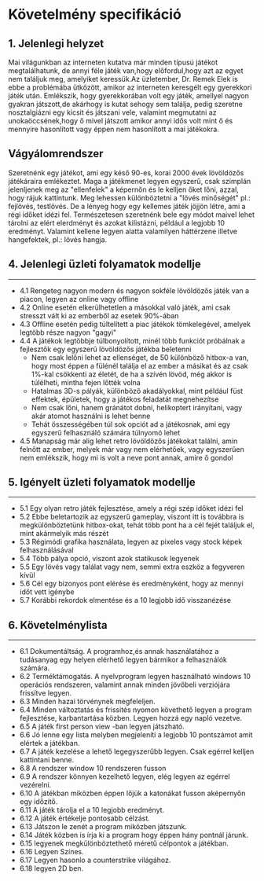 Követelmény specifikáció
========================

## 1. Jelenlegi helyzet

Mai világunkban az interneten kutatva már minden típusú játékot megtalálhatunk, de annyi féle játék van,hogy előfordul,hogy azt az egyet nem találjuk meg, amelyiket keressük.Az üzletember, Dr. Remek Elek  is ebbe a problémába ütközött, amikor az interneten keresgélt egy gyerekkori játék után. Emlékszik, hogy gyerekkorában volt egy játék, amellyel nagyon gyakran játszott,de akárhogy is kutat sehogy sem találja, pedig szeretne nosztalgiázni egy kicsit és játszani vele, valamint megmutatni az unokaöccsének,hogy ő mivel játszott amikor annyi idős volt mint ő és mennyire hasonlított vagy éppen nem hasonlított a mai játékokra.

Vágyálomrendszer
----------------
Szeretnénk egy játékot, ami egy késő 90-es, korai 2000 évek lövöldözős játékáraira emlékeztet.
Maga a játékmenet legyen egyszerű, csak szimplán jelenljenek meg az "ellenfelek" a képernőn és 
le kelljen őket lőni, azzal, hogy rájuk kattintunk. Meg lehessen különböztetni a "lövés minőségét"
pl.: fejlövés, testlövés. De a lényeg hogy egy kellemes játék jöjjön létre, ami a régi időket
idézi fel. Természetesen szeretnénk bele egy módot maivel lehet tárolni az elért elerdményt
és azokat kilistázni, például a legjobb 10 eredményt. Valamint kellene legyen alatta valamilyen
háttérzene illetve hangefektek, pl.: lövés hangja.

## 4. Jelenlegi üzleti folyamatok modellje
------------------------------
+ 4.1 Rengeteg nagyon modern és nagyon sokféle lövöldözős játék van a piacon, legyen az online vagy offline
+ 4.2 Online esetén elkerülhetetlen a másokkal való játék, ami csak stresszt vált ki az emberből az esetek 90%-ában 
+ 4.3 Offline esetén pedig túltelített a piac játékok tömkelegével, amelyek legtöbb része nagyon "gagyi" 
+ 4.4 A játékok legtöbbje túlbonyolított, minél több funkciót próbálnak a fejlesztők egy egyszerű lövöldözős játékba beletenni
	+ Nem csak lelőni lehet az ellenséget, de 50 különböző hitbox-a van, hogy most éppen a fülénél találja el az ember a másikat és az csak	1%-kal csökkenti az életét, de ha a szívén lövöd, még akkor is túlélheti, mintha fejen lőtték volna
	+ Hatalmas 3D-s pályák, különböző akadályokkal, mint például füst effektek, épületek, hogy a játékos feladatát megnehezítse
	+ Nem csak lőni, hanem gránátot dobni, helikoptert irányítani, vagy akár atomot használni is lehet benne
	+ Tehát összességében túl sok opciót ad a játékosnak, ami egy egyszerű felhasználó számára túlnyomó lehet
+ 4.5 Manapság már alig lehet retro lövöldözős játékokat találni, amin felnőtt az ember, melyek már vagy nem elérhetőek, vagy egyszerűen nem emlékszik, hogy mi is volt a neve pont annak, amire ő gondol

## 5. Igényelt üzleti folyamatok modellje
------------------------------
+ 5.1 Egy olyan retro játék fejlesztése, amely a régi szép időket idézi fel
+ 5.2 Ebbe beletartozik az egyszerű gameplay, viszont itt is továbbra is megkülönböztetünk hitbox-okat, tehát több pont ha a cél fejét találjuk el, mint akármelyik más részét
+ 5.3 Régimódi grafika használata, legyen az pixeles vagy stock képek felhasználásával
+ 5.4 Több pálya opció, viszont azok statikusok legyenek
+ 5.5 Egy lövés vagy találat vagy nem, semmi extra eszköz a fegyveren kívül
+ 5.6 Cél egy bizonyos pont elérése és eredményként, hogy az mennyi időt vett igénybe
+ 5.7 Korábbi rekordok elmentése és a 10 legjobb idő visszanézése 

## 6. Követelménylista
------------------------------
+ 6.1 Dokumentáltság. A programhoz,és annak használatához a tudásanyag egy helyen elérhető legyen bármikor a felhasználók számára.
+ 6.2  Terméktámogatás. A nyelvprogram legyen használható windows 10 operációs rendszeren, valamint annak minden jövőbeli verziójára frissítve legyen.
+ 6.3 Minden hazai törvénynek megfeleljen.
+ 6.4 Minden változtatás és frissités nyomon követhető legyen a program fejlesztése, karbantartása közben. Legyen hozzá egy napló vezetve.
+ 6.5 A játék first person view -ban legyen játszható.
+ 6.6 Jó lenne egy lista melyben megjeleníti a legjobb 10 pontszámot amit elértek a játékban.
+ 6.7 A játék kezelése a lehető legegyszerűbb legyen. Csak egérrel kelljen kattintani benne.
+ 6.8 A rendszer window 10 rendszeren fusson
+ 6.9 A rendszer könnyen kezelhető legyen, elég legyen az egérrel vezérelni.
+ 6.10 A játékban miközben éppen lőjük a katonákat fusson aképernyőn egy időzítő.
+ 6.11 A játék tárolja el a 10 legjobb eredményt.
+ 6.12 A játék értékelje  pontosabb célzást.
+ 6.13 Játszon le zenét a program miközben játszunk.
+ 6.14 Játék közben is írja ki a program hogy éppen hány pontnál járunk.
+ 6.15 legyenek megkülönböztethető méretű célpontok a játékban.
+ 6.16 Legyen Színes.
+ 6.17 Legyen hasonlo a counterstrike világához.
+ 6.18 legyen 2D ben.
